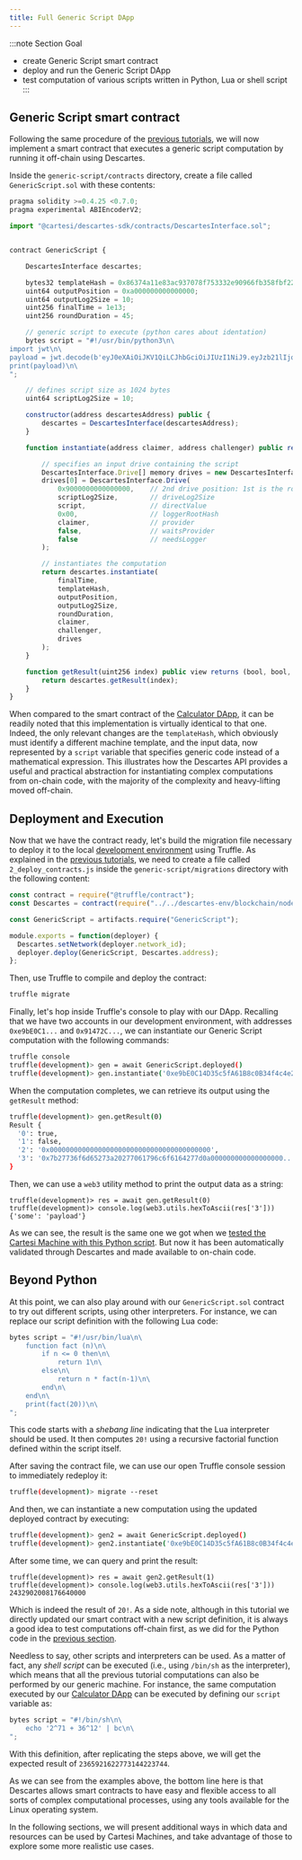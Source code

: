 ```yaml
---
title: Full Generic Script DApp
---
```


:::note Section Goal
- create Generic Script smart contract
- deploy and run the Generic Script DApp
- test computation of various scripts written in Python, Lua or shell script
:::


## Generic Script smart contract

Following the same procedure of the [previous tutorials](../../calculator/full-dapp), we will now implement a smart contract that executes a generic script computation by running it off-chain using Descartes.

Inside the `generic-script/contracts` directory, create a file called `GenericScript.sol` with these contents:

```javascript
pragma solidity >=0.4.25 <0.7.0;
pragma experimental ABIEncoderV2;

import "@cartesi/descartes-sdk/contracts/DescartesInterface.sol";


contract GenericScript {

    DescartesInterface descartes;

    bytes32 templateHash = 0x86374a11e83ac937078f753332e90966fb358fbf229040d2b17a08a476a6a54d;
    uint64 outputPosition = 0xa000000000000000;
    uint64 outputLog2Size = 10;
    uint256 finalTime = 1e13;
    uint256 roundDuration = 45;

    // generic script to execute (python cares about identation)
    bytes script = "#!/usr/bin/python3\n\
import jwt\n\
payload = jwt.decode(b'eyJ0eXAiOiJKV1QiLCJhbGciOiJIUzI1NiJ9.eyJzb21lIjoicGF5bG9hZCJ9.Joh1R2dYzkRvDkqv3sygm5YyK8Gi4ShZqbhK2gxcs2U', 'secret', algorithms=['HS256'])\n\
print(payload)\n\
";

    // defines script size as 1024 bytes
    uint64 scriptLog2Size = 10;

    constructor(address descartesAddress) public {
        descartes = DescartesInterface(descartesAddress);
    }

    function instantiate(address claimer, address challenger) public returns (uint256) {

        // specifies an input drive containing the script
        DescartesInterface.Drive[] memory drives = new DescartesInterface.Drive[](1);
        drives[0] = DescartesInterface.Drive(
            0x9000000000000000,    // 2nd drive position: 1st is the root filesystem (0x80..0)
            scriptLog2Size,        // driveLog2Size
            script,                // directValue
            0x00,                  // loggerRootHash
            claimer,               // provider
            false,                 // waitsProvider
            false                  // needsLogger
        );

        // instantiates the computation
        return descartes.instantiate(
            finalTime,
            templateHash,
            outputPosition,
            outputLog2Size,
            roundDuration,
            claimer,
            challenger,
            drives
        );
    }

    function getResult(uint256 index) public view returns (bool, bool, address, bytes memory) {
        return descartes.getResult(index);
    }
}
```

When compared to the smart contract of the [Calculator DApp](../../calculator/full-dapp#calculator-smart-contract), it can be readily noted that this implementation is virtually identical to that one. Indeed, the only relevant changes are the `templateHash`, which obviously must identify a different machine template, and the input data, now represented by a `script` variable that specifies generic code instead of a mathematical expression. This illustrates how the Descartes API provides a useful and practical abstraction for instantiating complex computations from on-chain code, with the majority of the complexity and heavy-lifting moved off-chain.


## Deployment and Execution

Now that we have the contract ready, let's build the migration file necessary to deploy it to the local [development environment](../../descartes-env) using Truffle. As explained in the [previous tutorials](../../helloworld/deploy-run#deployment), we need to create a file called `2_deploy_contracts.js` inside the `generic-script/migrations` directory with the following content:

```javascript
const contract = require("@truffle/contract");
const Descartes = contract(require("../../descartes-env/blockchain/node_modules/@cartesi/descartes-sdk/build/contracts/Descartes.json"));

const GenericScript = artifacts.require("GenericScript");

module.exports = function(deployer) {
  Descartes.setNetwork(deployer.network_id);
  deployer.deploy(GenericScript, Descartes.address);
};
```

Then, use Truffle to compile and deploy the contract:

```bash
truffle migrate
```

Finally, let's hop inside Truffle's console to play with our DApp. Recalling that we have two accounts in our development environment, with addresses `0xe9bE0C1...` and `0x91472C...`, we can instantiate our Generic Script computation with the following commands:

```bash
truffle console
truffle(development)> gen = await GenericScript.deployed()
truffle(development)> gen.instantiate('0xe9bE0C14D35c5fA61B8c0B34f4c4e2891eC12e7E', '0x91472CCE70B1080FdD969D41151F2763a4A22717')
```

When the computation completes, we can retrieve its output using the `getResult` method:

```bash
truffle(development)> gen.getResult(0)
Result {
  '0': true,
  '1': false,
  '2': '0x0000000000000000000000000000000000000000',
  '3': '0x7b27736f6d65273a20277061796c6f6164277d0a000000000000000000...'  
}
```

Then, we can use a `web3` utility method to print the output data as a string:

```
truffle(development)> res = await gen.getResult(0)
truffle(development)> console.log(web3.utils.hexToAscii(res['3']))
{'some': 'payload'}
```

As we can see, the result is the same one we got when we [tested the Cartesi Machine with this Python script](../cartesi-machine). But now it has been automatically validated through Descartes and made available to on-chain code.

## Beyond Python

At this point, we can also play around with our `GenericScript.sol` contract to try out different scripts, using other interpreters. For instance, we can replace our script definition with the following Lua code:

```javascript
bytes script = "#!/usr/bin/lua\n\
    function fact (n)\n\
        if n <= 0 then\n\
            return 1\n\
        else\n\
            return n * fact(n-1)\n\
        end\n\
    end\n\
    print(fact(20))\n\
";
```

This code starts with a *shebang line* indicating that the Lua interpreter should be used. It then computes `20!` using a recursive factorial function defined within the script itself.

After saving the contract file, we can use our open Truffle console session to immediately redeploy it:

```bash
truffle(development)> migrate --reset
```

And then, we can instantiate a new computation using the updated deployed contract by executing:

```bash
truffle(development)> gen2 = await GenericScript.deployed()
truffle(development)> gen2.instantiate('0xe9bE0C14D35c5fA61B8c0B34f4c4e2891eC12e7E', '0x91472CCE70B1080FdD969D41151F2763a4A22717')
```

After some time, we can query and print the result:

```
truffle(development)> res = await gen2.getResult(1)
truffle(development)> console.log(web3.utils.hexToAscii(res['3']))
2432902008176640000
```

Which is indeed the result of `20!`. As a side note, although in this tutorial we directly updated our smart contract with a new script definition, it is always a good idea to test computations off-chain first, as we did for the Python code in the [previous section](../cartesi-machine).

Needless to say, other scripts and interpreters can be used. As a matter of fact, any *shell script* can be executed (i.e., using `/bin/sh` as the interpreter), which means that all the previous tutorial computations can also be performed by our generic machine. For instance, the same computation executed by our [Calculator DApp](../../calculator/full-dapp) can be executed by defining our `script` variable as:

```javascript
bytes script = "#!/bin/sh\n\
    echo '2^71 + 36^12' | bc\n\
";
```

With this definition, after replicating the steps above, we will get the expected result of `2365921622773144223744`.

As we can see from the examples above, the bottom line here is that Descartes allows smart contracts to have easy and flexible access to all sorts of complex computational processes, using any tools available for the Linux operating system.

In the following sections, we will present additional ways in which data and resources can be used by Cartesi Machines, and take advantage of those to explore some more realistic use cases.

